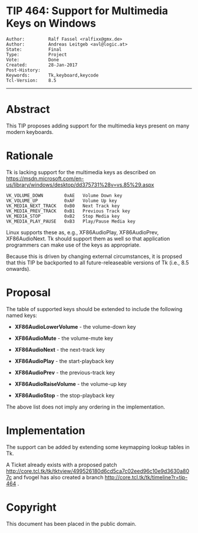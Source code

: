 # TIP 464: Support for Multimedia Keys on Windows
	Author:         Ralf Fassel <ralfixx@gmx.de>
	Author:         Andreas Leitgeb <avl@logic.at>
	State:          Final
	Type:           Project
	Vote:           Done
	Created:        28-Jan-2017
	Post-History:   
	Keywords:       Tk,keyboard,keycode
	Tcl-Version:    8.5
-----

# Abstract

This TIP proposes adding support for the multimedia keys present on many
modern keyboards.

# Rationale

Tk is lacking support for the multimedia keys as described on
<https://msdn.microsoft.com/en-us/library/windows/desktop/dd375731%28v=vs.85%29.aspx>

	VK_VOLUME_DOWN        0xAE   Volume Down key
	VK_VOLUME_UP          0xAF   Volume Up key
	VK_MEDIA_NEXT_TRACK   0xB0   Next Track key
	VK_MEDIA_PREV_TRACK   0xB1   Previous Track key
	VK_MEDIA_STOP         0xB2   Stop Media key
	VK_MEDIA_PLAY_PAUSE   0xB3   Play/Pause Media key

Linux supports these as, e.g., XF86AudioPlay, XF86AudioPrev, XF86AudioNext.
Tk should support them as well so that application programmers can make use of
the keys as appropriate.

Because this is driven by changing external circumstances, it is propsed that
this TIP be backported to all future-releaseable versions of Tk \(i.e., 8.5
onwards\).

# Proposal

The table of supported keys should be extended to include the following named
keys:

 * **XF86AudioLowerVolume** - the volume-down key

 * **XF86AudioMute** - the volume-mute key

 * **XF86AudioNext** - the next-track key

 * **XF86AudioPlay** - the start-playback key

 * **XF86AudioPrev** - the previous-track key

 * **XF86AudioRaiseVolume** - the volume-up key

 * **XF86AudioStop** - the stop-playback key

The above list does not imply any ordering in the implementation.

# Implementation

The support can be added by extending some keymapping lookup tables in Tk.

A Ticket already exists with a proposed patch
<http://core.tcl.tk/tk/tktview/499526180d6cd5ca7c02eed96c10e9d3630a807c>  and
fvogel has also created a branch
<http://core.tcl.tk/tk/timeline?r=tip-464> .

# Copyright

This document has been placed in the public domain.

